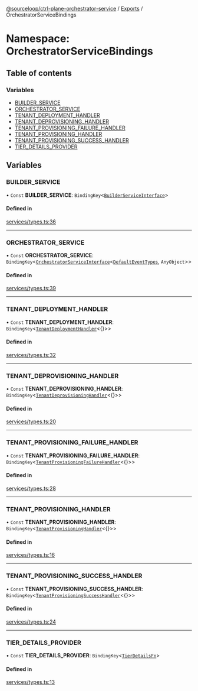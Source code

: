 [@sourceloop/ctrl-plane-orchestrator-service](../README.md) / [Exports](../modules.md) / OrchestratorServiceBindings

# Namespace: OrchestratorServiceBindings

## Table of contents

### Variables

- [BUILDER\_SERVICE](OrchestratorServiceBindings.md#builder_service)
- [ORCHESTRATOR\_SERVICE](OrchestratorServiceBindings.md#orchestrator_service)
- [TENANT\_DEPLOYMENT\_HANDLER](OrchestratorServiceBindings.md#tenant_deployment_handler)
- [TENANT\_DEPROVISIONING\_HANDLER](OrchestratorServiceBindings.md#tenant_deprovisioning_handler)
- [TENANT\_PROVISIONING\_FAILURE\_HANDLER](OrchestratorServiceBindings.md#tenant_provisioning_failure_handler)
- [TENANT\_PROVISIONING\_HANDLER](OrchestratorServiceBindings.md#tenant_provisioning_handler)
- [TENANT\_PROVISIONING\_SUCCESS\_HANDLER](OrchestratorServiceBindings.md#tenant_provisioning_success_handler)
- [TIER\_DETAILS\_PROVIDER](OrchestratorServiceBindings.md#tier_details_provider)

## Variables

### BUILDER\_SERVICE

• `Const` **BUILDER\_SERVICE**: `BindingKey`<[`BuilderServiceInterface`](../interfaces/BuilderServiceInterface.md)\>

#### Defined in

[services/types.ts:36](https://github.com/sourcefuse/arc-saas/blob/5e03dcb/services/orchestrator-service/src/services/types.ts#L36)

___

### ORCHESTRATOR\_SERVICE

• `Const` **ORCHESTRATOR\_SERVICE**: `BindingKey`<[`OrchestratorServiceInterface`](../interfaces/OrchestratorServiceInterface.md)<[`DefaultEventTypes`](../enums/DefaultEventTypes.md), `AnyObject`\>\>

#### Defined in

[services/types.ts:39](https://github.com/sourcefuse/arc-saas/blob/5e03dcb/services/orchestrator-service/src/services/types.ts#L39)

___

### TENANT\_DEPLOYMENT\_HANDLER

• `Const` **TENANT\_DEPLOYMENT\_HANDLER**: `BindingKey`<[`TenantDeploymentHandler`](../modules.md#tenantdeploymenthandler)<{}\>\>

#### Defined in

[services/types.ts:32](https://github.com/sourcefuse/arc-saas/blob/5e03dcb/services/orchestrator-service/src/services/types.ts#L32)

___

### TENANT\_DEPROVISIONING\_HANDLER

• `Const` **TENANT\_DEPROVISIONING\_HANDLER**: `BindingKey`<[`TenantDeprovisioningHandler`](../modules.md#tenantdeprovisioninghandler)<{}\>\>

#### Defined in

[services/types.ts:20](https://github.com/sourcefuse/arc-saas/blob/5e03dcb/services/orchestrator-service/src/services/types.ts#L20)

___

### TENANT\_PROVISIONING\_FAILURE\_HANDLER

• `Const` **TENANT\_PROVISIONING\_FAILURE\_HANDLER**: `BindingKey`<[`TenantProvisioningFailureHandler`](../modules.md#tenantprovisioningfailurehandler)<{}\>\>

#### Defined in

[services/types.ts:28](https://github.com/sourcefuse/arc-saas/blob/5e03dcb/services/orchestrator-service/src/services/types.ts#L28)

___

### TENANT\_PROVISIONING\_HANDLER

• `Const` **TENANT\_PROVISIONING\_HANDLER**: `BindingKey`<[`TenantProvisioningHandler`](../modules.md#tenantprovisioninghandler)<{}\>\>

#### Defined in

[services/types.ts:16](https://github.com/sourcefuse/arc-saas/blob/5e03dcb/services/orchestrator-service/src/services/types.ts#L16)

___

### TENANT\_PROVISIONING\_SUCCESS\_HANDLER

• `Const` **TENANT\_PROVISIONING\_SUCCESS\_HANDLER**: `BindingKey`<[`TenantProvisioningSuccessHandler`](../modules.md#tenantprovisioningsuccesshandler)<{}\>\>

#### Defined in

[services/types.ts:24](https://github.com/sourcefuse/arc-saas/blob/5e03dcb/services/orchestrator-service/src/services/types.ts#L24)

___

### TIER\_DETAILS\_PROVIDER

• `Const` **TIER\_DETAILS\_PROVIDER**: `BindingKey`<[`TierDetailsFn`](../modules.md#tierdetailsfn)\>

#### Defined in

[services/types.ts:13](https://github.com/sourcefuse/arc-saas/blob/5e03dcb/services/orchestrator-service/src/services/types.ts#L13)
